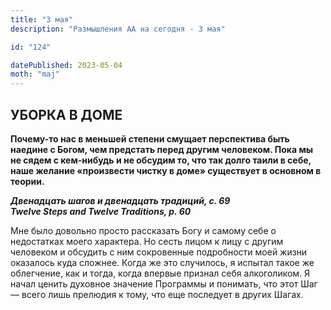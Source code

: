 ```yaml
---
title: "3 мая"
description: "Размышления АА на сегодня - 3 мая"

id: "124"

datePublished: 2023-05-04
moth: "maj"
---
```


## УБОРКА В ДОМЕ

**Почему-то нас в меньшей степени смущает перспектива быть наедине с Богом,
чем предстать перед другим человеком. Пока мы не сядем с кем-нибудь и не
обсудим то, что так долго таили в себе, наше желание «произвести чистку в
доме» существует в основном в теории.**

**_Двенадцать шагов и двенадцать традиций, с. 69  
Twelve Steps and Twelve Traditions, p. 60_**

Мне было довольно просто рассказать Богу и самому себе о недостатках моего
характера. Но сесть лицом к лицу с другим человеком и обсудить с ним
сокровенные подробности моей жизни оказалось куда сложнее. Когда же это
случилось, я испытал такое же облегчение, как и тогда, когда впервые признал
себя алкоголиком. Я начал ценить духовное значение Программы и понимать, что
этот Шаг — всего лишь прелюдия к тому, что еще последует в других Шагах.
